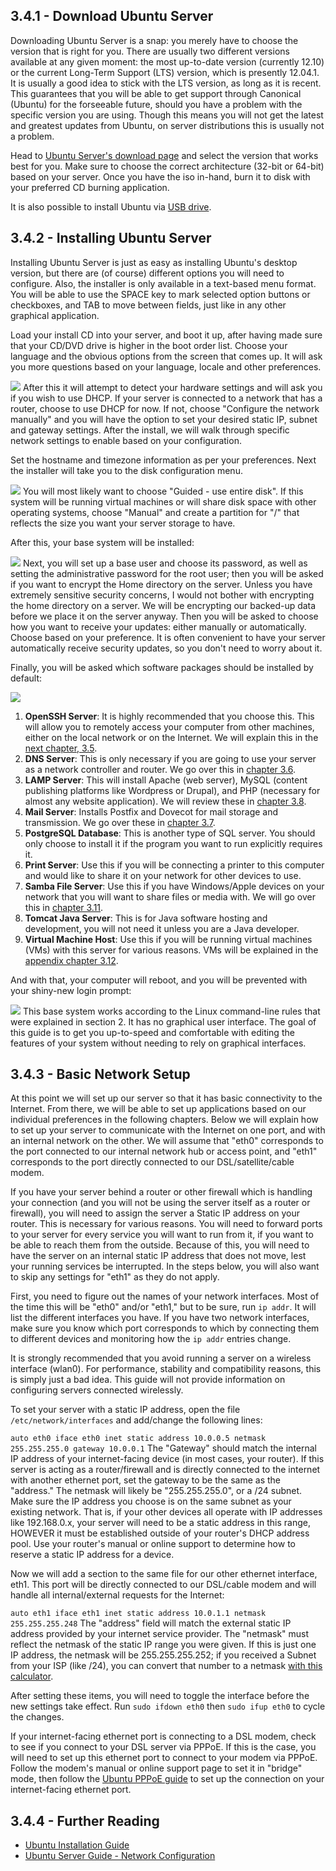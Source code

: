 ## 3.4.1 - Download Ubuntu Server

Downloading Ubuntu Server is a snap: you merely have to choose the version that is right for you. There are usually two different versions available at any given moment: the most up-to-date version (currently 12.10) or the current Long-Term Support (LTS) version, which is presently 12.04.1. It is usually a good idea to stick with the LTS version, as long as it is recent. This guarantees that you will be able to get support through Canonical (Ubuntu) for the forseeable future, should you have a problem with the specific version you are using. Though this means you will not get the latest and greatest updates from Ubuntu, on server distributions this is usually not a problem.

Head to [Ubuntu Server's download page][1] and select the version that works best for you. Make sure to choose the correct architecture (32-bit or 64-bit) based on your server. Once you have the iso in-hand, burn it to disk with your preferred CD burning application.

It is also possible to install Ubuntu via [USB drive][2].

  
## 3.4.2 - Installing Ubuntu Server

Installing Ubuntu Server is just as easy as installing Ubuntu's desktop version, but there are (of course) different options you will need to configure. Also, the installer is only available in a text-based menu format. You will be able to use the SPACE key to mark selected option buttons or checkboxes, and TAB to move between fields, just like in any other graphical application.

Load your install CD into your server, and boot it up, after having made sure that your CD/DVD drive is higher in the boot order list. Choose your language and the obvious options from the screen that comes up. It will ask you more questions based on your language, locale and other preferences. 

![][3] 
After this it will attempt to detect your hardware settings and will ask you if you wish to use DHCP. If your server is connected to a network that has a router, choose to use DHCP for now. If not, choose "Configure the network manually" and you will have the option to set your desired static IP, subnet and gateway settings. After the install, we will walk through specific network settings to enable based on your configuration.

Set the hostname and timezone information as per your preferences. Next the installer will take you to the disk configuration menu.

![][4] 
You will most likely want to choose "Guided - use entire disk". If this system will be running virtual machines or will share disk space with other operating systems, choose "Manual" and create a partition for "/" that reflects the size you want your server storage to have.

After this, your base system will be installed:

![][5] 
Next, you will set up a base user and choose its password, as well as setting the administrative password for the root user; then you will be asked if you want to encrypt the Home directory on the server. Unless you have extremely sensitive security concerns, I would not bother with encrypting the home directory on a server. We will be encrypting our backed-up data before we place it on the server anyway. Then you will be asked to choose how you want to receive your updates: either manually or automatically. Choose based on your preference. It is often convenient to have your server automatically receive security updates, so you don't need to worry about it.

Finally, you will be asked which software packages should be installed by default:

![][6] 
1.  **OpenSSH Server**: It is highly recommended that you choose this. This will allow you to remotely access your computer from other machines, either on the local network or on the Internet. We will explain this in the [next chapter, 3.5][7].
2.  **DNS Server**: This is only necessary if you are going to use your server as a network controller and router. We go over this in [chapter 3.6][8].
3.  **LAMP Server**: This will install Apache (web server), MySQL (content publishing platforms like Wordpress or Drupal), and PHP (necessary for almost any website application). We will review these in [chapter 3.8][9].
4.  **Mail Server**: Installs Postfix and Dovecot for mail storage and transmission. We go over these in [chapter 3.7][10].
5.  **PostgreSQL Database**: This is another type of SQL server. You should only choose to install it if the program you want to run explicitly requires it.
6.  **Print Server**: Use this if you will be connecting a printer to this computer and would like to share it on your network for other devices to use.
7.  **Samba File Server**: Use this if you have Windows/Apple devices on your network that you will want to share files or media with. We will go over this in [chapter 3.11][11].
8.  **Tomcat Java Server**: This is for Java software hosting and development, you will not need it unless you are a Java developer.
9.  **Virtual Machine Host**: Use this if you will be running virtual machines (VMs) with this server for various reasons. VMs will be explained in the [appendix chapter 3.12][12].</strong>

And with that, your computer will reboot, and you will be prevented with your shiny-new login prompt:

![][13] 
This base system works according to the Linux command-line rules that were explained in section 2. It has no graphical user interface. The goal of this guide is to get you up-to-speed and comfortable with editing the features of your system without needing to rely on graphical interfaces.

  
## 3.4.3 - Basic Network Setup

At this point we will set up our server so that it has basic connectivity to the Internet. From there, we will be able to set up applications based on our individual preferences in the following chapters. Below we will explain how to set up your server to communicate with the Internet on one port, and with an internal network on the other. We will assume that "eth0" corresponds to the port connected to our internal network hub or access point, and "eth1" corresponds to the port directly connected to our DSL/satellite/cable modem.

If you have your server behind a router or other firewall which is handling your connection (and you will not be using the server itself as a router or firewall), you will need to assign the server a Static IP address on your router. This is necessary for various reasons. You will need to forward ports to your server for every service you will want to run from it, if you want to be able to reach them from the outside. Because of this, you will need to have the server on an internal static IP address that does not move, lest your running services be interrupted. In the steps below, you will also want to skip any settings for "eth1" as they do not apply.

First, you need to figure out the names of your network interfaces. Most of the time this will be "eth0" and/or "eth1," but to be sure, run `ip addr`. It will list the different interfaces you have. If you have two network interfaces, make sure you know which port corresponds to which by connecting them to different devices and monitoring how the `ip addr` entries change.

It is strongly recommended that you avoid running a server on a wireless interface (wlan0). For performance, stability and compatibility reasons, this is simply just a bad idea. This guide will not provide information on configuring servers connected wirelessly.

To set your server with a static IP address, open the file `/etc/network/interfaces` and add/change the following lines:

`
	auto eth0
	iface eth0 inet static
	address 10.0.0.5
	netmask 255.255.255.0
	gateway 10.0.0.1
` 
The "Gateway" should match the internal IP address of your internet-facing device (in most cases, your router). If this server is acting as a router/firewall and is directly connected to the internet with another ethernet port, set the gateway to be the same as the "address." The netmask will likely be "255.255.255.0", or a /24 subnet. Make sure the IP address you choose is on the same subnet as your existing network. That is, if your other devices all operate with IP addresses like 192.168.0.x, your server will need to be a static address in this range, HOWEVER it must be established outside of your router's DHCP address pool. Use your router's manual or online support to determine how to reserve a static IP address for a device.

Now we will add a section to the same file for our other ethernet interface, eth1. This port will be directly connected to our DSL/cable modem and will handle all internal/external requests for the Internet:

`
	auto eth1
	iface eth1 inet static
	address 10.0.1.1
	netmask 255.255.255.248
` 
The "address" field will match the external static IP address provided by your internet service provider. The "netmask" must reflect the netmask of the static IP range you were given. If this is just one IP address, the netmask will be 255.255.255.252; if you received a Subnet from your ISP (like /24), you can convert that number to a netmask [with this calculator][14].

After setting these items, you will need to toggle the interface before the new settings take effect. Run `sudo ifdown eth0` then `sudo ifup eth0` to cycle the changes.

If your internet-facing ethernet port is connecting to a DSL modem, check to see if you connect to your DSL server via PPPoE. If this is the case, you will need to set up this ethernet port to connect to your modem via PPPoE. Follow the modem's manual or online support page to set it in "bridge" mode, then follow the [Ubuntu PPPoE guide][15] to set up the connection on your internet-facing ethernet port.

  
## 3.4.4 - Further Reading

*   [Ubuntu Installation Guide][16]
*   [Ubuntu Server Guide - Network Configuration][17]

 [1]: http://www.ubuntu.com/download/server
 [2]: https://help.ubuntu.com/community/Installation/FromUSBStick
 [3]: ../img/3-4-1.jpg
 [4]: ../img/3-4-2.jpg
 [5]: ../img/3-4-3.jpg
 [6]: ../img/3-4-4.jpg
 [7]: 5-ssh
 [8]: 6-net
 [9]: 8-web
 [10]: 7-email
 [11]: 11-media
 [12]: 12-vms
 [13]: ../img/3-4-5.jpg
 [14]: http://www.subnet-calculator.com/
 [15]: https://help.ubuntu.com/community/ADSLPPPoE
 [16]: https://help.ubuntu.com/12.04/installation-guide/
 [17]: https://help.ubuntu.com/12.04/serverguide/network-configuration